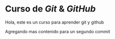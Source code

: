 # Curso de _Git_ & _GitHub_

Hola, este es un curso para aprender git y github

Agregando mas contenido para un segundo commit
